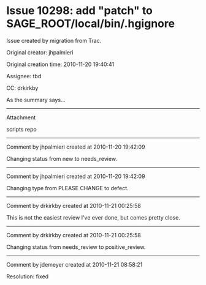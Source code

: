# Issue 10298: add "patch" to SAGE_ROOT/local/bin/.hgignore

Issue created by migration from Trac.

Original creator: jhpalmieri

Original creation time: 2010-11-20 19:40:41

Assignee: tbd

CC:  drkirkby

As the summary says...



---

Attachment

scripts repo


---

Comment by jhpalmieri created at 2010-11-20 19:42:09

Changing status from new to needs_review.


---

Comment by jhpalmieri created at 2010-11-20 19:42:09

Changing type from PLEASE CHANGE to defect.


---

Comment by drkirkby created at 2010-11-21 00:25:58

This is not the easiest review I've ever done, but comes pretty close.


---

Comment by drkirkby created at 2010-11-21 00:25:58

Changing status from needs_review to positive_review.


---

Comment by jdemeyer created at 2010-11-21 08:58:21

Resolution: fixed
